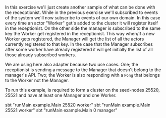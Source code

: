 In this exercise we'll just create another sample of what can be done with the rececptionist. While in the previous exercise we'll subscribed to events of the system we'll now subscribe to events of our own domain. In this case every time an actor "Worker" get's added to the cluster it will register itself in the receptionist. On the other side the manager is subscribed to the same key the Worker get registered in the receptionist. This way when/if a new Worker gets registered, the Manager will get the list of all the actors currently registered to that key. In the case that the Manager subscribes after some worker have already registered it will get initially the list of all those already subscribed workers. 

We are using here also adapter because two use cases.
One; the receptionist is sending a message to the Manager that doesn't belong to the manager's API. Two; the Worker is also responding with a `Pong` that belongs to the Worker not the Manager.

To run this example, is required to form a cluster on the seed-nodes 25520, 25521 and have at least one Manager and one Worker.

 sbt "runMain example.Main 25520 worker"
 sbt "runMain example.Main 25521 worker"
 sbt "runMain example.Main 0 manager"
 